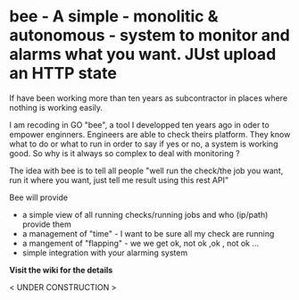 # bee - A simple - monolitic & autonomous - system to monitor and alarms what you want. JUst upload an HTTP state
If have been working more than ten years as subcontractor in places where nothing is working easily.

I am recoding in GO "bee", a tool I developped ten years ago in oder to empower enginners.
Engineers are able to check theirs platform. They know what to do or what to run in order to say if yes or no, a system is working good.
So why is it always so complex to deal with monitoring ?

The idea with bee is to tell all people "well run the check/the job you want, run it where you want, just tell me result using this rest API"

Bee will provide 
* a simple view of all running checks/running jobs  and who (ip/path) provide them 
* a management of "time" - I want to be sure all my check are running
* a mangement of "flapping" - we we get ok, not ok ,ok , not ok ...
* simple integration with your alarming system

**Visit the wiki for the details**

< UNDER CONSTRUCTION >
